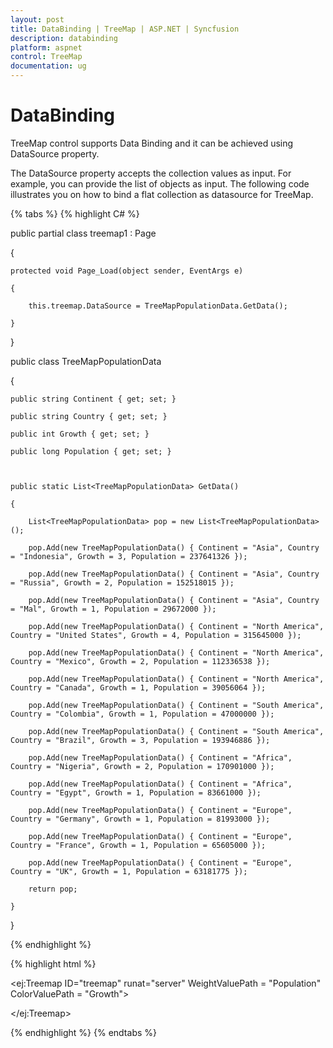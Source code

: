 ```yaml
---
layout: post
title: DataBinding | TreeMap | ASP.NET | Syncfusion
description: databinding
platform: aspnet
control: TreeMap
documentation: ug
---
```


# DataBinding

TreeMap control supports Data Binding and it can be achieved using DataSource property.

The DataSource property accepts the collection values as input. For example, you can provide the list of objects as input. The following code illustrates you on how to bind a flat collection as datasource for TreeMap.

{% tabs %}
{% highlight C# %} 

public partial class treemap1 : Page

{  

    protected void Page_Load(object sender, EventArgs e)

    {

        this.treemap.DataSource = TreeMapPopulationData.GetData();

    }

}

public class TreeMapPopulationData

{

    public string Continent { get; set; }

    public string Country { get; set; }

    public int Growth { get; set; }

    public long Population { get; set; }



    public static List<TreeMapPopulationData> GetData()

    {

        List<TreeMapPopulationData> pop = new List<TreeMapPopulationData>();

        pop.Add(new TreeMapPopulationData() { Continent = "Asia", Country = "Indonesia", Growth = 3, Population = 237641326 });

        pop.Add(new TreeMapPopulationData() { Continent = "Asia", Country = "Russia", Growth = 2, Population = 152518015 });

        pop.Add(new TreeMapPopulationData() { Continent = "Asia", Country = "Mal", Growth = 1, Population = 29672000 });

        pop.Add(new TreeMapPopulationData() { Continent = "North America", Country = "United States", Growth = 4, Population = 315645000 });

        pop.Add(new TreeMapPopulationData() { Continent = "North America", Country = "Mexico", Growth = 2, Population = 112336538 });

        pop.Add(new TreeMapPopulationData() { Continent = "North America", Country = "Canada", Growth = 1, Population = 39056064 });

        pop.Add(new TreeMapPopulationData() { Continent = "South America", Country = "Colombia", Growth = 1, Population = 47000000 });

        pop.Add(new TreeMapPopulationData() { Continent = "South America", Country = "Brazil", Growth = 3, Population = 193946886 });

        pop.Add(new TreeMapPopulationData() { Continent = "Africa", Country = "Nigeria", Growth = 2, Population = 170901000 });

        pop.Add(new TreeMapPopulationData() { Continent = "Africa", Country = "Egypt", Growth = 1, Population = 83661000 });

        pop.Add(new TreeMapPopulationData() { Continent = "Europe", Country = "Germany", Growth = 1, Population = 81993000 });

        pop.Add(new TreeMapPopulationData() { Continent = "Europe", Country = "France", Growth = 1, Population = 65605000 });

        pop.Add(new TreeMapPopulationData() { Continent = "Europe", Country = "UK", Growth = 1, Population = 63181775 });

        return pop;

    }

}

 {% endhighlight %}
 
 {% highlight html %}

<ej:Treemap ID="treemap" runat="server" WeightValuePath = "Population" ColorValuePath = "Growth">

</ej:Treemap>

{% endhighlight %}
{% endtabs %}


